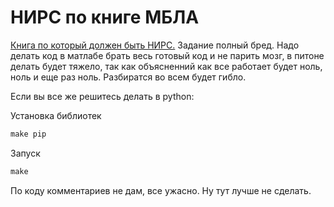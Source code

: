 # НИРС по книге МБЛА

[Книга по который должен быть НИРС.](https://github.com/randybeard/mavsim_public/tree/main "ссылка на github")
Задание полный бред. Надо делать код в матлабе брать весь готовый код и не парить мозг, в питоне делать будет тяжело, так как объясненний как все работает будет ноль, ноль и еще раз ноль. Разбиратся во всем будет гибло.

Если вы все же решитесь делать в python:

Установка библиотек

```cmd
make pip
```

Запуск

```cmd
make
```

По коду комментариев не дам, все ужасно. Ну тут лучше не сделать.
